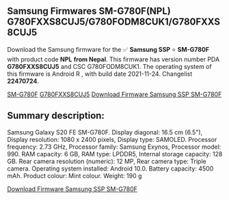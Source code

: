 <h2>Samsung Firmwares SM-G780F(NPL) G780FXXS8CUJ5/G780FODM8CUK1/G780FXXS8CUJ5</h2>
Download the Samsung firmware for the ✅ <strong>Samsung SSP </strong> ⭐ <strong>SM-G780F</strong> with product code <strong>NPL</strong> <strong> from Nepal</strong>. This firmware has version number PDA <strong>G780FXXS8CUJ5</strong> and CSC G780FODM8CUK1. The operating system of this firmware is Android R , with build date 2021-11-24. Changelist <strong>22470724</strong>.


[SM-G780F](https://samfirm.shop/samsung/model/SM-G780F)
[G780FXXS8CUJ5](https://samfirm.shop/samsung/pda/G780FXXS8CUJ5)
[Download Firmware Samsung SSP SM-G780F](https://samfirm.shop/samsung/firmware/477793)
<h2>Summary description:</h2>
<p>Samsung Galaxy S20 FE SM-G780F. Display diagonal: 16.5 cm (6.5"), Display resolution: 1080 x 2400 pixels, Display type: SAMOLED. Processor frequency: 2.73 GHz, Processor family: Samsung Exynos, Processor model: 990. RAM capacity: 6 GB, RAM type: LPDDR5, Internal storage capacity: 128 GB. Rear camera resolution (numeric): 12 MP, Rear camera type: Triple camera. Operating system installed: Android 10.0. Battery capacity: 4500 mAh. Product colour: Mint colour. Weight: 190 g</p>


[Download Firmware Samsung SSP SM-G780F](https://samfirm.shop/samsung/firmware/477793)
